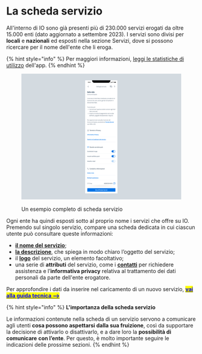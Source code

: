 # La scheda servizio

All'interno di IO sono già presenti più di 230.000 servizi erogati da oltre 15.000 enti (dato aggiornato a settembre 2023). I servizi sono divisi per **locali** e **nazionali** ed esposti nella sezione Servizi, dove si possono ricercare per il nome dell'ente che li eroga.

{% hint style="info" %}
Per maggiori informazioni, [leggi le statistiche di utilizzo](https://io.italia.it/dashboard) dell'app.
{% endhint %}

<figure><img src="../../.gitbook/assets/asilonido.png" alt="Un esempio di schermata completa di scheda servizio su app IO"><figcaption><p>Un esempio completo di scheda servizio</p></figcaption></figure>

Ogni ente ha quindi esposti sotto al proprio nome i servizi che offre su IO. Premendo sul singolo servizio, compare una scheda dedicata in cui ciascun utente può consultare queste informazioni:

* [**il nome del servizio**](nome-del-servizio.md);
* [**la descrizione**](descrizione.md), che spiega in modo chiaro l’oggetto del servizio;
* il [**logo**](logo.md) del servizio, un elemento facoltativo;
* una serie di **attributi** del servizio, come i [**contatti**](../../appendice/contatti.md) per richiedere assistenza e l’**informativa privacy** relativa al trattamento dei dati personali da parte dell'ente erogatore.&#x20;

Per approfondire i dati da inserire nel caricamento di un nuovo servizio, [<mark style="color:blue;">**vai alla guida tecnica -->**</mark>](https://app.gitbook.com/s/coSKRte21UjDBRWKLtEs/funzionalita/creare-un-servizio/dati-obbligatori)&#x20;

{% hint style="info" %}
**L'importanza della scheda servizio**

Le informazioni contenute nella scheda di un servizio servono a comunicare agli utenti **cosa possono aspettarsi dalla sua fruizione**, così da supportare la decisione di attivarlo o disattivarlo, e a dare loro la **possibilità di comunicare** **con l’ente**. Per questo, è molto importante seguire le indicazioni delle prossime sezioni.
{% endhint %}
